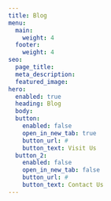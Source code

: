 ```yaml
---
title: Blog
menu:
  main:
    weight: 4
  footer:
    weight: 4
seo:
  page_title:
  meta_description:
  featured_image:
hero: 
  enabled: true
  heading: Blog
  body: 
  button:
    enabled: false
    open_in_new_tab: true
    button_url: #
    button_text: Visit Us
  button_2:
    enabled: false
    open_in_new_tab: false
    button_url: #
    button_text: Contact Us
---
```

